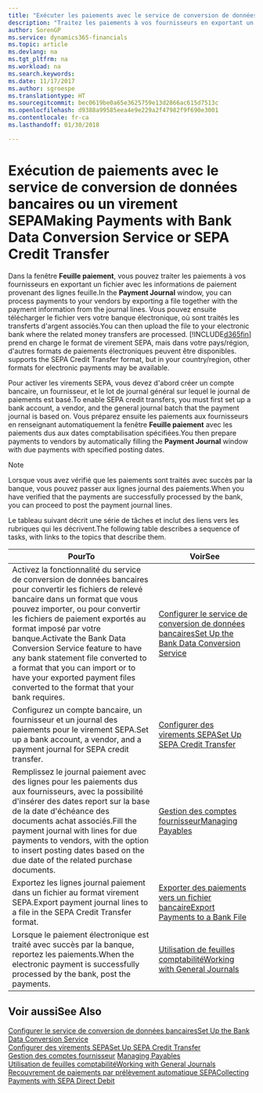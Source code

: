 ```yaml
---
title: "Exécuter les paiements avec le service de conversion de données bancaires ou un virement SEPA | Microsoft Docs"
description: "Traitez les paiements à vos fournisseurs en exportant un fichier avec les informations de paiement provenant des lignes journal."
author: SorenGP
ms.service: dynamics365-financials
ms.topic: article
ms.devlang: na
ms.tgt_pltfrm: na
ms.workload: na
ms.search.keywords: 
ms.date: 11/17/2017
ms.author: sgroespe
ms.translationtype: HT
ms.sourcegitcommit: bec0619be0a65e3625759e13d2866ac615d7513c
ms.openlocfilehash: d9388a99585eea4e9e229a2f47982f9f690e3001
ms.contentlocale: fr-ca
ms.lasthandoff: 01/30/2018

---
```

# <a name="making-payments-with-bank-data-conversion-service-or-sepa-credit-transfer"></a><span data-ttu-id="78d21-103">Exécution de paiements avec le service de conversion de données bancaires ou un virement SEPA</span><span class="sxs-lookup"><span data-stu-id="78d21-103">Making Payments with Bank Data Conversion Service or SEPA Credit Transfer</span></span>
<span data-ttu-id="78d21-104">Dans la fenêtre **Feuille paiement**, vous pouvez traiter les paiements à vos fournisseurs en exportant un fichier avec les informations de paiement provenant des lignes feuille.</span><span class="sxs-lookup"><span data-stu-id="78d21-104">In the **Payment Journal** window, you can process payments to your vendors by exporting a file together with the payment information from the journal lines.</span></span> <span data-ttu-id="78d21-105">Vous pouvez ensuite télécharger le fichier vers votre banque électronique, où sont traités les transferts d'argent associés.</span><span class="sxs-lookup"><span data-stu-id="78d21-105">You can then upload the file to your electronic bank where the related money transfers are processed.</span></span> [!INCLUDE[d365fin](includes/d365fin_md.md)]<span data-ttu-id="78d21-106"> prend en charge le format de virement SEPA, mais dans votre pays/région, d'autres formats de paiements électroniques peuvent être disponibles.</span><span class="sxs-lookup"><span data-stu-id="78d21-106"> supports the SEPA Credit Transfer format, but in your country/region, other formats for electronic payments may be available.</span></span>   

 <span data-ttu-id="78d21-107">Pour activer les virements SEPA, vous devez d'abord créer un compte bancaire, un fournisseur, et le lot de journal général sur lequel le journal de paiements est basé.</span><span class="sxs-lookup"><span data-stu-id="78d21-107">To enable SEPA credit transfers, you must first set up a bank account, a vendor, and the general journal batch that the payment journal is based on.</span></span> <span data-ttu-id="78d21-108">Vous préparez ensuite les paiements aux fournisseurs en renseignant automatiquement la fenêtre **Feuille paiement** avec les paiements dus aux dates comptabilisation spécifiées.</span><span class="sxs-lookup"><span data-stu-id="78d21-108">You then prepare payments to vendors by automatically filling the **Payment Journal** window with due payments with specified posting dates.</span></span>  

> [!NOTE]  
>  <span data-ttu-id="78d21-109">Lorsque vous avez vérifié que les paiements sont traités avec succès par la banque, vous pouvez passer aux lignes journal des paiements.</span><span class="sxs-lookup"><span data-stu-id="78d21-109">When you have verified that the payments are successfully processed by the bank, you can proceed to post the payment journal lines.</span></span>  

 <span data-ttu-id="78d21-110">Le tableau suivant décrit une série de tâches et inclut des liens vers les rubriques qui les décrivent.</span><span class="sxs-lookup"><span data-stu-id="78d21-110">The following table describes a sequence of tasks, with links to the topics that describe them.</span></span>   

|<span data-ttu-id="78d21-111">**Pour**</span><span class="sxs-lookup"><span data-stu-id="78d21-111">**To**</span></span>|<span data-ttu-id="78d21-112">**Voir**</span><span class="sxs-lookup"><span data-stu-id="78d21-112">**See**</span></span>|  
|------------|-------------|  
|<span data-ttu-id="78d21-113">Activez la fonctionnalité du service de conversion de données bancaires pour convertir les fichiers de relevé bancaire dans un format que vous pouvez importer, ou pour convertir les fichiers de paiement exportés au format imposé par votre banque.</span><span class="sxs-lookup"><span data-stu-id="78d21-113">Activate the Bank Data Conversion Service feature to have any bank statement file converted to a format that you can import or to have your exported payment files converted to the format that your bank requires.</span></span>|[<span data-ttu-id="78d21-114">Configurer le service de conversion de données bancaires</span><span class="sxs-lookup"><span data-stu-id="78d21-114">Set Up the Bank Data Conversion Service</span></span>](bank-how-setup-bank-statement-service.md)|  
|<span data-ttu-id="78d21-115">Configurez un compte bancaire, un fournisseur et un journal des paiements pour le virement SEPA.</span><span class="sxs-lookup"><span data-stu-id="78d21-115">Set up a bank account, a vendor, and a payment journal for SEPA credit transfer.</span></span>|[<span data-ttu-id="78d21-116">Configurer des virements SEPA</span><span class="sxs-lookup"><span data-stu-id="78d21-116">Set Up SEPA Credit Transfer</span></span>](finance-how-to-set-up-sepa-credit-transfer.md)|  
|<span data-ttu-id="78d21-117">Remplissez le journal paiement avec des lignes pour les paiements dus aux fournisseurs, avec la possibilité d'insérer des dates report sur la base de la date d'échéance des documents achat associés.</span><span class="sxs-lookup"><span data-stu-id="78d21-117">Fill the payment journal with lines for due payments to vendors, with the option to insert posting dates based on the due date of the related purchase documents.</span></span>|[<span data-ttu-id="78d21-118">Gestion des comptes fournisseur</span><span class="sxs-lookup"><span data-stu-id="78d21-118">Managing Payables</span></span>](payables-manage-payables.md)|  
|<span data-ttu-id="78d21-119">Exportez les lignes journal paiement dans un fichier au format virement SEPA.</span><span class="sxs-lookup"><span data-stu-id="78d21-119">Export payment journal lines to a file in the SEPA Credit Transfer format.</span></span>|[<span data-ttu-id="78d21-120">Exporter des paiements vers un fichier bancaire</span><span class="sxs-lookup"><span data-stu-id="78d21-120">Export Payments to a Bank File</span></span>](payables-how-export-payments-bank-file.md)|  
|<span data-ttu-id="78d21-121">Lorsque le paiement électronique est traité avec succès par la banque, reportez les paiements.</span><span class="sxs-lookup"><span data-stu-id="78d21-121">When the electronic payment is successfully processed by the bank, post the payments.</span></span>|[<span data-ttu-id="78d21-122">Utilisation de feuilles comptabilité</span><span class="sxs-lookup"><span data-stu-id="78d21-122">Working with General Journals</span></span>](ui-work-general-journals.md)|  

## <a name="see-also"></a><span data-ttu-id="78d21-123">Voir aussi</span><span class="sxs-lookup"><span data-stu-id="78d21-123">See Also</span></span>  
[<span data-ttu-id="78d21-124">Configurer le service de conversion de données bancaires</span><span class="sxs-lookup"><span data-stu-id="78d21-124">Set Up the Bank Data Conversion Service</span></span>](bank-how-setup-bank-statement-service.md)  
[<span data-ttu-id="78d21-125">Configurer des virements SEPA</span><span class="sxs-lookup"><span data-stu-id="78d21-125">Set Up SEPA Credit Transfer</span></span>](finance-how-to-set-up-sepa-credit-transfer.md)  
<span data-ttu-id="78d21-126">[Gestion des comptes fournisseur](payables-manage-payables.md) </span><span class="sxs-lookup"><span data-stu-id="78d21-126">[Managing Payables](payables-manage-payables.md) </span></span>  
[<span data-ttu-id="78d21-127">Utilisation de feuilles comptabilité</span><span class="sxs-lookup"><span data-stu-id="78d21-127">Working with General Journals</span></span>](ui-work-general-journals.md)  
[<span data-ttu-id="78d21-128">Recouvrement de paiements par prélèvement automatique SEPA</span><span class="sxs-lookup"><span data-stu-id="78d21-128">Collecting Payments with SEPA Direct Debit</span></span>](finance-collect-payments-with-sepa-direct-debit.md)   

